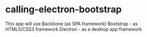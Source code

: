 # calling-electron-bootstrap
 This app will use Backbone (as SPA framework)
 Bootstrap - as HTML5/CSS3 framework
 Electron - as a desktop app framework